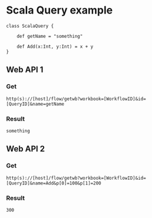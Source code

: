 Scala Query example
===

    class ScalaQuery {

        def getName = "something"
        
        def Add(x:Int, y:Int) = x + y
    }

## Web API 1

### Get

    http(s)://[host]/flow/getwb?workbook=[WorkflowID]&id=[QueryID]&name=getName

### Result

    something

## Web API 2

### Get

    http(s)://[host]/flow/getwb?workbook=[WorkflowID]&id=[QueryID]&name=Add&p[0]=100&p[1]=200

### Result

    300